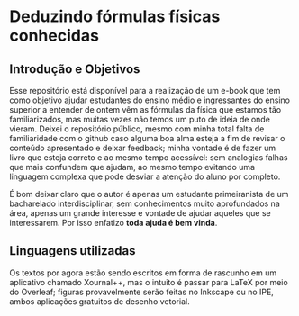 # Deduzindo fórmulas físicas conhecidas

## Introdução e Objetivos

Esse repositório está disponível para a realização de um e-book que tem como objetivo ajudar estudantes do ensino médio e ingressantes do ensino superior a entender de ontem vêm as fórmulas da física que estamos tão familiarizados, mas muitas vezes não temos um puto de ideia de onde vieram. Deixei o repositório público, mesmo com minha total falta de familiaridade com o github caso alguma boa alma esteja a fim de revisar o conteúdo apresentado e deixar feedback; minha vontade é de fazer um livro que esteja correto e ao mesmo tempo acessível: sem analogias falhas que mais confundem que ajudam, ao mesmo tempo evitando uma linguagem complexa que pode desviar a atenção do aluno por completo.

É bom deixar claro que o autor é apenas um estudante primeiranista de um bacharelado interdisciplinar, sem conhecimentos muito aprofundados na área, apenas um grande interesse e vontade de ajudar aqueles que se interessarem. Por isso enfatizo **toda ajuda é bem vinda**.

## Linguagens utilizadas

Os textos por agora estão sendo escritos em forma de rascunho em um aplicativo chamado Xournal++, mas o intuito é passar para LaTeX por meio do Overleaf; figuras provavelmente serão feitas no Inkscape ou no IPE, ambos aplicações gratuitos de desenho vetorial.
